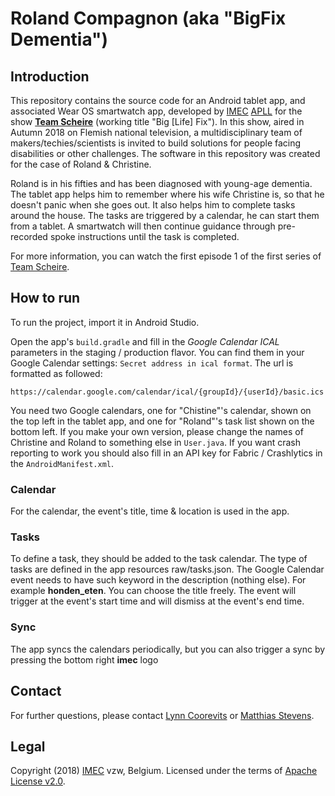 # Roland Compagnon (aka "BigFix Dementia")
## Introduction
This repository contains the source code for an Android tablet app, and associated Wear OS smartwatch app, developed by [IMEC](https://imec-int.com) [APLL](https://maakdatmee.be) for the show [**Team Scheire**](https://www.canvas.be/team-scheire) (working title "Big [Life] Fix"). In this show, aired in Autumn 2018 on Flemish national television, a multidisciplinary team of makers/techies/scientists is invited to build solutions for people facing disabilities or other challenges. The software in this repository was created for the case of Roland & Christine.

Roland is in his fifties and has been diagnosed with young-age dementia. The tablet app helps him to remember where his wife Christine is, so that he doesn't panic when she goes out. It also helps him to complete tasks around the house. The tasks are triggered by a calendar, he can start them from a tablet. A smartwatch will then continue guidance through pre-recorded spoke instructions until the task is completed.

For more information, you can watch the first episode 1 of the first series of [Team Scheire](https://www.vrt.be/vrtnu/a-z/team-scheire/1/team-scheire).

## How to run
To run the project, import it in Android Studio.

Open the app's `build.gradle` and fill in the *Google Calendar ICAL* parameters in the staging / production flavor. 
You can find them in your Google Calendar settings: `Secret address in ical format`. The url is formatted as followed:

	https://calendar.google.com/calendar/ical/{groupId}/{userId}/basic.ics
	
You need two Google calendars, one for "Chistine"'s calendar, shown on the top left in the tablet app, and one for "Roland"'s task list shown on the bottom left. If you make your own version, please change the names of Christine and Roland to something else in `User.java`. If you want crash reporting to work you should also fill in an API key for Fabric / Crashlytics in the `AndroidManifest.xml`.

### Calendar
For the calendar, the event's title, time & location is used in the app.

### Tasks
To define a task, they should be added to the task calendar. The type of tasks are defined in the app resources raw/tasks.json. 
The Google Calendar event needs to have such keyword in the description (nothing else). For example **honden_eten**.
You can choose the title freely. The event will trigger at the event's start time and will dismiss at the event's end time.

### Sync
The app syncs the calendars periodically, but you can also trigger a sync by pressing the bottom right **imec** logo

## Contact
For further questions, please contact [Lynn Coorevits](lynn.coorevits@imec.be) or [Matthias Stevens](matthias.stevens@imec.be).


## Legal
Copyright (2018) [IMEC](https://imec-int.com) vzw, Belgium.
Licensed under the terms of [Apache License v2.0](https://apache.org/licenses/LICENSE-2.0).
